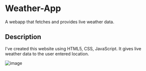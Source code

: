 # Weather-App

A webapp that fetches and provides live weather data.

## Description

I've created this website using HTML5, CSS, JavaScript. 
It gives live weather data to the user entered location.

![image](https://user-images.githubusercontent.com/113990887/191257902-ba57703a-267b-4c67-b8c0-7a69871176f4.png)



